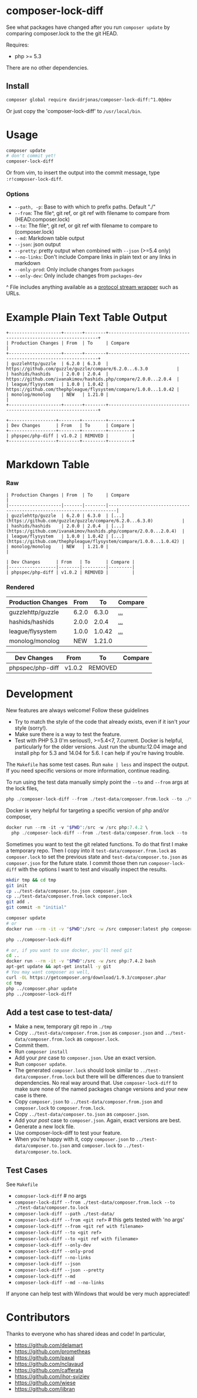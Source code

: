 composer-lock-diff
==================

See what packages have changed after you run `composer update` by comparing composer.lock to the the git HEAD.

Requires:
- php >= 5.3

There are no other dependencies.

Install
-------

```bash
composer global require davidrjonas/composer-lock-diff:^1.0@dev
```

Or just copy the 'composer-lock-diff' to `/usr/local/bin`.

Usage
=====

```bash
composer update
# don't commit yet!
composer-lock-diff
```

Or from vim, to insert the output into the commit message, type `:r!composer-lock-diff`.

### Options

- `--path, -p`: Base to with which to prefix paths. Default "./"
- `--from`: The file^, git ref, or git ref with filename to compare from (HEAD:composer.lock)
- `--to`: The file^, git ref, or git ref with filename to compare to (composer.lock)
- `--md`: Markdown table output
- `--json`: json output
- `--pretty`: pretty output when combined with `--json` (>=5.4 only)
- `--no-links`: Don't include Compare links in plain text or any links in markdown
- `--only-prod`: Only include changes from `packages`
- `--only-dev`: Only include changes from `packages-dev`

^ File includes anything available as a [protocol stream wrapper](http://php.net/manual/en/wrappers.php) such as URLs.

Example Plain Text Table Output
===============================

```
+--------------------+-------+--------+------------------------------------------------------------------+
| Production Changes | From  | To     | Compare                                                          |
+--------------------+-------+--------+------------------------------------------------------------------+
| guzzlehttp/guzzle  | 6.2.0 | 6.3.0  | https://github.com/guzzle/guzzle/compare/6.2.0...6.3.0           |
| hashids/hashids    | 2.0.0 | 2.0.4  | https://github.com/ivanakimov/hashids.php/compare/2.0.0...2.0.4  |
| league/flysystem   | 1.0.0 | 1.0.42 | https://github.com/thephpleague/flysystem/compare/1.0.0...1.0.42 |
| monolog/monolog    | NEW   | 1.21.0 |                                                                  |
+--------------------+-------+--------+------------------------------------------------------------------+

+------------------+--------+---------+---------+
| Dev Changes      | From   | To      | Compare |
+------------------+--------+---------+---------+
| phpspec/php-diff | v1.0.2 | REMOVED |         |
+------------------+--------+---------+---------+
```

Markdown Table
==============

### Raw

```
| Production Changes | From  | To     | Compare                                                                 |
|--------------------|-------|--------|-------------------------------------------------------------------------|
| guzzlehttp/guzzle  | 6.2.0 | 6.3.0  | [...](https://github.com/guzzle/guzzle/compare/6.2.0...6.3.0)           |
| hashids/hashids    | 2.0.0 | 2.0.4  | [...](https://github.com/ivanakimov/hashids.php/compare/2.0.0...2.0.4)  |
| league/flysystem   | 1.0.0 | 1.0.42 | [...](https://github.com/thephpleague/flysystem/compare/1.0.0...1.0.42) |
| monolog/monolog    | NEW   | 1.21.0 |                                                                         |

| Dev Changes      | From   | To      | Compare |
|------------------|--------|---------|---------|
| phpspec/php-diff | v1.0.2 | REMOVED |         |
```

### Rendered

| Production Changes | From  | To     | Compare                                                                 |
|--------------------|-------|--------|-------------------------------------------------------------------------|
| guzzlehttp/guzzle  | 6.2.0 | 6.3.0  | [...](https://github.com/guzzle/guzzle/compare/6.2.0...6.3.0)           |
| hashids/hashids    | 2.0.0 | 2.0.4  | [...](https://github.com/ivanakimov/hashids.php/compare/2.0.0...2.0.4)  |
| league/flysystem   | 1.0.0 | 1.0.42 | [...](https://github.com/thephpleague/flysystem/compare/1.0.0...1.0.42) |
| monolog/monolog    | NEW   | 1.21.0 |                                                                         |

| Dev Changes      | From   | To      | Compare |
|------------------|--------|---------|---------|
| phpspec/php-diff | v1.0.2 | REMOVED |         |

Development
===========

New features are always welcome! Follow these guidelines

- Try to match the style of the code that already exists, even if it isn't _your_ style (sorry!).
- Make sure there is a way to test the feature.
- Test with PHP 5.3 (I'm serious!), >=5.4<7, 7.current. Docker is helpful, particularly for the older versions. Just run the ubuntu:12.04 image and install php for 5.3 and 14.04 for 5.6. I can help if you're having trouble.

The `Makefile` has some test cases. Run `make | less` and inspect the output. If you need specific versions or more information, continue reading.

To run using the test data manually simply point the `--to` and `--from` args at the lock files,

```php
php ./composer-lock-diff --from ./test-data/composer.from.lock --to ./test-data/composer.to.lock
```

Docker is very helpful for targeting a specific version of php and/or composer,

```php
docker run --rm -it -v "$PWD":/src -w /src php:7.4.2 \
  php ./composer-lock-diff --from ./test-data/composer.from.lock --to ./test-data/composer.to.lock
```

Sometimes you want to test the git related functions. To do that first I make a temporary repo. Then I copy into it `test-data/composer.from.lock` as `composer.lock` to set the previous state and `test-data/composer.to.json` as `composer.json` for the future state. I commit those then run `composer-lock-diff` with the options I want to test and visually inspect the results.

```bash
mkdir tmp && cd tmp
git init
cp ../test-data/composer.to.json composer.json
cp ../test-data/composer.from.lock composer.lock
git add .
git commit -m "initial"

composer update
# or
docker run --rm -it -v "$PWD":/src -w /src composer:latest php composer update

php ../composer-lock-diff

# or, if you want to use docker, you'll need git
cd ..
docker run --rm -it -v "$PWD":/src -w /src php:7.4.2 bash
apt-get update && apt-get install -y git
# You may want composer as well,
curl -OL https://getcomposer.org/download/1.9.3/composer.phar
cd tmp
php ../composer.phar update
php ../composer-lock-diff
```

Add a test case to test-data/
-----------------------------

- Make a new, temporary git repo in `./tmp`
- Copy `../test-data/composer.from.json` as `composer.json` and `../test-data/composer.from.lock` as `composer.lock`.
- Commit them.
- Run `composer install`
- Add your _pre_ case to `composer.json`. Use an exact version.
- Run `composer update`.
- The generated `composer.lock` should look similar to `../test-data/composer.from.lock` but there will be differences due to transient dependencies. No real way around that. Use `composer-lock-diff` to make sure none of the named packages change versions and your new case is there.
- Copy `composer.json` to `../test-data/composer.from.json` and `composer.lock` to `composer.from.lock`.
- Copy `../test-data/composer.to.json` as `composer.json`.
- Add your _post_ case to `composer.json`. Again, exact versions are best.
- Generate a new lock file.
- Use composer-lock-diff to test your feature.
- When you're happy with it, copy `composer.json` to `../test-data/composer.to.json` and `composer.lock` to `../test-data/composer.to.lock`.

Test Cases
----------

See `Makefile`

- `comopser-lock-diff` # no args
- `composer-lock-diff --from ./test-data/composer.from.lock --to ./test-data/composer.to.lock`
- `composer-lock-diff --path ./test-data/`
- `composer-lock-diff --from <git ref>` # this gets tested with 'no args'
- `composer-lock-diff --from <git ref with filename>`
- `composer-lock-diff --to <git ref>`
- `composer-lock-diff --to <git ref with filename>`
- `composer-lock-diff --only-dev`
- `composer-lock-diff --only-prod`
- `composer-lock-diff --no-links`
- `composer-lock-diff --json`
- `composer-lock-diff --json --pretty`
- `composer-lock-diff --md`
- `composer-lock-diff --md --no-links`

If anyone can help test with Windows that would be very much appreciated!

Contributors
============

Thanks to everyone who has shared ideas and code! In particular,

- https://github.com/delamart
- https://github.com/prometheas
- https://github.com/paxal
- https://github.com/nclavaud
- https://github.com/cafferata
- https://github.com/ihor-sviziev
- https://github.com/wiese
- https://github.com/jibran

